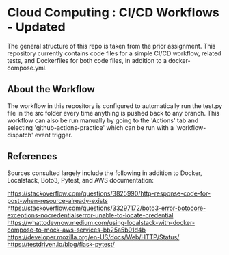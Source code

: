 # Cloud Computing : CI/CD Workflows - Updated

The general structure of this repo is taken from the prior assignment. This repository currently contains code files for a simple CI/CD workflow, related tests, and Dockerfiles for both code files, in addition to a docker-compose.yml.

## About the Workflow
The workflow in this repository is configured to automatically run the test.py file in the src folder every time anything is pushed back to any branch.
This workflow can also be run manually by going to the 'Actions' tab and selecting 'github-actions-practice' which can be run with a 'workflow-dispatch' event trigger.

## References

Sources consulted largely include the following in addition to Docker, Localstack, Boto3, Pytest, and AWS documentation: 

https://stackoverflow.com/questions/3825990/http-response-code-for-post-when-resource-already-exists
https://stackoverflow.com/questions/33297172/boto3-error-botocore-exceptions-nocredentialserror-unable-to-locate-credential
https://whattodevnow.medium.com/using-localstack-with-docker-compose-to-mock-aws-services-bb25a5b01d4b
https://developer.mozilla.org/en-US/docs/Web/HTTP/Status/
https://testdriven.io/blog/flask-pytest/
